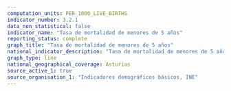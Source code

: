 ```yaml
---
computation_units: PER_1000_LIVE_BIRTHS
indicator_number: 3.2.1
data_non_statistical: false
indicator_name: "Tasa de mortalidad de menores de 5 años"
reporting_status: complete
graph_title: "Tasa de mortalidad de menores de 5 años"
national_indicator_description: "Tasa de mortalidad de menores de 5 años"
graph_type: line
national_geographical_coverage: Asturias
source_active_1: true
source_organisation_1: "Indicadores demográficos básicos, INE"
---
```


